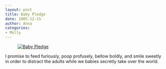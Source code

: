 ```yaml
---
layout: post
title: Baby Pledge
date: 2005-12-15
author: Anna
categories:
- Molly
---
```


<figure><a href="http://www.flickr.com/photo.gne?id=73850151"><img class="photo" src="http://static.flickr.com/34/73850151_eb5770c781.jpg" alt="Baby Pledge" border="0"></a></figure>

I promise to feed furiously, poop profusely, bellow boldly, and smile sweetly in order to distract the adults while we babies secretly take over the world.